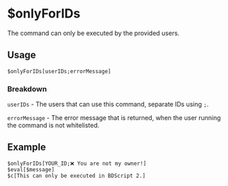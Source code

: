 # $onlyForIDs
The command can only be executed by the provided users.

## Usage
```
$onlyForIDs[userIDs;errorMessage]
```

### Breakdown
`userIDs` - The users that can use this command, separate IDs using `;`.

`errorMessage` - The error message that is returned, when the user running the command is not whitelisted.

## Example
```
$onlyForIDs[YOUR_ID;❌ You are not my owner!]
$eval[$message]
$c[This can only be executed in BDScript 2.]
```
